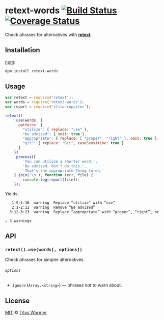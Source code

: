 # retext-words [![Build Status][travis-badge]][travis] [![Coverage Status][codecov-badge]][codecov]

Check phrases for alternatives with [**retext**][retext].

## Installation

[npm][]:

```bash
npm install retext-words
```

## Usage

```js
var retext = require('retext');
var words = require('retext-words');
var report = require('vfile-reporter');

retext()
    .use(words, {
      patterns: {
        "utilize": { replace: "use" },
        "be advised": { omit: true },
        "appropriate": { replace: [ "proper", "right" ], omit: true },
        "git": { replace: "Git", caseSensitive: true }
      }
    })
    .process([
        'You can utilize a shorter word.',
        'Be advised, don’t do this.',
        'That’s the appropriate thing to do.'
    ].join('\n'), function (err, file) {
        console.log(report(file));
    });
```

Yields:

```txt
   1:9-1:16  warning  Replace “utilize” with “use”                                utilize
   2:1-2:11  warning  Remove “Be advised”                                         be-advised
  3:12-3:23  warning  Replace “appropriate” with “proper”, “right”, or remove it  appropriate

⚠ 3 warnings
```

## API

### `retext().use(words[, options])`

Check phrases for simpler alternatives.

###### `options`

*   `ignore` (`Array.<string>`) — phrases _not_ to warn about.

## License

[MIT][license] © [Titus Wormer][author]

<!-- Definitions -->

[travis-badge]: https://img.shields.io/travis/wooorm/retext-words.svg

[travis]: https://travis-ci.org/wooorm/retext-words

[codecov-badge]: https://img.shields.io/codecov/c/github/wooorm/retext-words.svg

[codecov]: https://codecov.io/github/wooorm/retext-words

[npm]: https://docs.npmjs.com/cli/install

[license]: LICENSE

[author]: http://wooorm.com

[retext]: https://github.com/wooorm/retext
